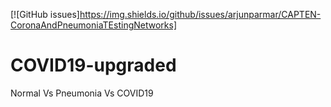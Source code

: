 [![GitHub issues]https://img.shields.io/github/issues/arjunparmar/CAPTEN-CoronaAndPneumoniaTEstingNetworks]
# COVID19-upgraded
Normal Vs Pneumonia Vs COVID19
